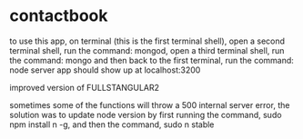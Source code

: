 # contactbook

to use this app, on terminal (this is the first terminal shell), 
open a second terminal shell, 
  run the command: mongod, 
open a third terminal shell, 
  run the command: mongo 
and then back to the first terminal, 
  run the command: node server
app should show up at localhost:3200

improved version of FULLSTANGULAR2


sometimes some of the functions will throw a 500 internal server error, the solution was to update node version by first running the command, sudo npm install n -g, and then the command, sudo n stable
